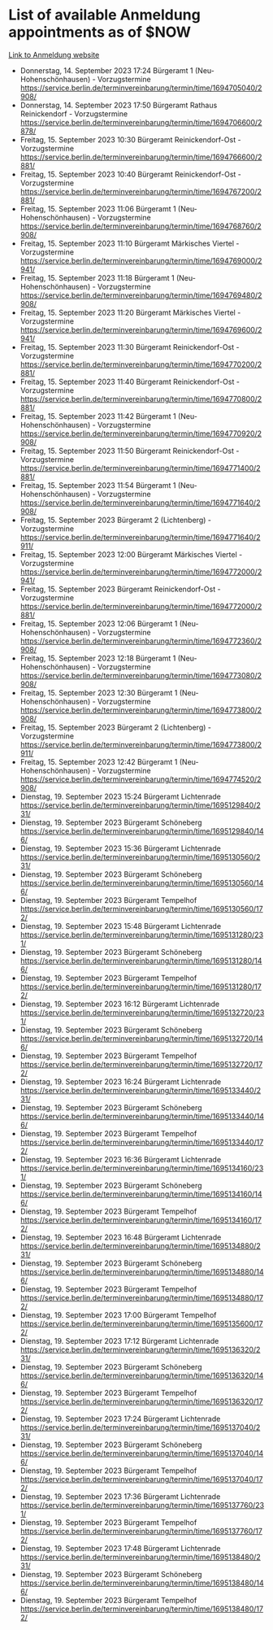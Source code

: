 # List of available Anmeldung appointments as of $NOW
[Link to Anmeldung website](https://service.berlin.de/terminvereinbarung/termin/tag.php?termin=1&anliegen[]=120686&dienstleisterlist=122210,122217,327316,122219,327312,122227,327314,122231,327346,122243,327348,122254,122252,329742,122260,329745,122262,329748,122271,327278,122273,327274,122277,327276,330436,122280,327294,122282,327290,122284,327292,122291,327270,122285,327266,122286,327264,122296,327268,150230,329760,122297,327286,122294,327284,122312,329763,122314,329775,122304,327330,122311,327334,122309,327332,317869,122281,327352,122279,329772,122283,122276,327324,122274,327326,122267,329766,122246,327318,122251,327320,122257,327322,122208,327298,122226,327300&herkunft=http%3A%2F%2Fservice.berlin.de%2Fdienstleistung%2F120686%2F)
- Donnerstag, 14. September 2023 17:24 Bürgeramt 1 (Neu- Hohenschönhausen) - Vorzugstermine https://service.berlin.de/terminvereinbarung/termin/time/1694705040/2908/
- Donnerstag, 14. September 2023 17:50 Bürgeramt Rathaus Reinickendorf - Vorzugstermine https://service.berlin.de/terminvereinbarung/termin/time/1694706600/2878/
- Freitag, 15. September 2023 10:30 Bürgeramt Reinickendorf-Ost - Vorzugstermine https://service.berlin.de/terminvereinbarung/termin/time/1694766600/2881/
- Freitag, 15. September 2023 10:40 Bürgeramt Reinickendorf-Ost - Vorzugstermine https://service.berlin.de/terminvereinbarung/termin/time/1694767200/2881/
- Freitag, 15. September 2023 11:06 Bürgeramt 1 (Neu- Hohenschönhausen) - Vorzugstermine https://service.berlin.de/terminvereinbarung/termin/time/1694768760/2908/
- Freitag, 15. September 2023 11:10 Bürgeramt Märkisches Viertel - Vorzugstermine https://service.berlin.de/terminvereinbarung/termin/time/1694769000/2941/
- Freitag, 15. September 2023 11:18 Bürgeramt 1 (Neu- Hohenschönhausen) - Vorzugstermine https://service.berlin.de/terminvereinbarung/termin/time/1694769480/2908/
- Freitag, 15. September 2023 11:20 Bürgeramt Märkisches Viertel - Vorzugstermine https://service.berlin.de/terminvereinbarung/termin/time/1694769600/2941/
- Freitag, 15. September 2023 11:30 Bürgeramt Reinickendorf-Ost - Vorzugstermine https://service.berlin.de/terminvereinbarung/termin/time/1694770200/2881/
- Freitag, 15. September 2023 11:40 Bürgeramt Reinickendorf-Ost - Vorzugstermine https://service.berlin.de/terminvereinbarung/termin/time/1694770800/2881/
- Freitag, 15. September 2023 11:42 Bürgeramt 1 (Neu- Hohenschönhausen) - Vorzugstermine https://service.berlin.de/terminvereinbarung/termin/time/1694770920/2908/
- Freitag, 15. September 2023 11:50 Bürgeramt Reinickendorf-Ost - Vorzugstermine https://service.berlin.de/terminvereinbarung/termin/time/1694771400/2881/
- Freitag, 15. September 2023 11:54 Bürgeramt 1 (Neu- Hohenschönhausen) - Vorzugstermine https://service.berlin.de/terminvereinbarung/termin/time/1694771640/2908/
- Freitag, 15. September 2023  Bürgeramt 2 (Lichtenberg) - Vorzugstermine https://service.berlin.de/terminvereinbarung/termin/time/1694771640/2911/
- Freitag, 15. September 2023 12:00 Bürgeramt Märkisches Viertel - Vorzugstermine https://service.berlin.de/terminvereinbarung/termin/time/1694772000/2941/
- Freitag, 15. September 2023  Bürgeramt Reinickendorf-Ost - Vorzugstermine https://service.berlin.de/terminvereinbarung/termin/time/1694772000/2881/
- Freitag, 15. September 2023 12:06 Bürgeramt 1 (Neu- Hohenschönhausen) - Vorzugstermine https://service.berlin.de/terminvereinbarung/termin/time/1694772360/2908/
- Freitag, 15. September 2023 12:18 Bürgeramt 1 (Neu- Hohenschönhausen) - Vorzugstermine https://service.berlin.de/terminvereinbarung/termin/time/1694773080/2908/
- Freitag, 15. September 2023 12:30 Bürgeramt 1 (Neu- Hohenschönhausen) - Vorzugstermine https://service.berlin.de/terminvereinbarung/termin/time/1694773800/2908/
- Freitag, 15. September 2023  Bürgeramt 2 (Lichtenberg) - Vorzugstermine https://service.berlin.de/terminvereinbarung/termin/time/1694773800/2911/
- Freitag, 15. September 2023 12:42 Bürgeramt 1 (Neu- Hohenschönhausen) - Vorzugstermine https://service.berlin.de/terminvereinbarung/termin/time/1694774520/2908/
- Dienstag, 19. September 2023 15:24 Bürgeramt Lichtenrade https://service.berlin.de/terminvereinbarung/termin/time/1695129840/231/
- Dienstag, 19. September 2023  Bürgeramt Schöneberg https://service.berlin.de/terminvereinbarung/termin/time/1695129840/146/
- Dienstag, 19. September 2023 15:36 Bürgeramt Lichtenrade https://service.berlin.de/terminvereinbarung/termin/time/1695130560/231/
- Dienstag, 19. September 2023  Bürgeramt Schöneberg https://service.berlin.de/terminvereinbarung/termin/time/1695130560/146/
- Dienstag, 19. September 2023  Bürgeramt Tempelhof https://service.berlin.de/terminvereinbarung/termin/time/1695130560/172/
- Dienstag, 19. September 2023 15:48 Bürgeramt Lichtenrade https://service.berlin.de/terminvereinbarung/termin/time/1695131280/231/
- Dienstag, 19. September 2023  Bürgeramt Schöneberg https://service.berlin.de/terminvereinbarung/termin/time/1695131280/146/
- Dienstag, 19. September 2023  Bürgeramt Tempelhof https://service.berlin.de/terminvereinbarung/termin/time/1695131280/172/
- Dienstag, 19. September 2023 16:12 Bürgeramt Lichtenrade https://service.berlin.de/terminvereinbarung/termin/time/1695132720/231/
- Dienstag, 19. September 2023  Bürgeramt Schöneberg https://service.berlin.de/terminvereinbarung/termin/time/1695132720/146/
- Dienstag, 19. September 2023  Bürgeramt Tempelhof https://service.berlin.de/terminvereinbarung/termin/time/1695132720/172/
- Dienstag, 19. September 2023 16:24 Bürgeramt Lichtenrade https://service.berlin.de/terminvereinbarung/termin/time/1695133440/231/
- Dienstag, 19. September 2023  Bürgeramt Schöneberg https://service.berlin.de/terminvereinbarung/termin/time/1695133440/146/
- Dienstag, 19. September 2023  Bürgeramt Tempelhof https://service.berlin.de/terminvereinbarung/termin/time/1695133440/172/
- Dienstag, 19. September 2023 16:36 Bürgeramt Lichtenrade https://service.berlin.de/terminvereinbarung/termin/time/1695134160/231/
- Dienstag, 19. September 2023  Bürgeramt Schöneberg https://service.berlin.de/terminvereinbarung/termin/time/1695134160/146/
- Dienstag, 19. September 2023  Bürgeramt Tempelhof https://service.berlin.de/terminvereinbarung/termin/time/1695134160/172/
- Dienstag, 19. September 2023 16:48 Bürgeramt Lichtenrade https://service.berlin.de/terminvereinbarung/termin/time/1695134880/231/
- Dienstag, 19. September 2023  Bürgeramt Schöneberg https://service.berlin.de/terminvereinbarung/termin/time/1695134880/146/
- Dienstag, 19. September 2023  Bürgeramt Tempelhof https://service.berlin.de/terminvereinbarung/termin/time/1695134880/172/
- Dienstag, 19. September 2023 17:00 Bürgeramt Tempelhof https://service.berlin.de/terminvereinbarung/termin/time/1695135600/172/
- Dienstag, 19. September 2023 17:12 Bürgeramt Lichtenrade https://service.berlin.de/terminvereinbarung/termin/time/1695136320/231/
- Dienstag, 19. September 2023  Bürgeramt Schöneberg https://service.berlin.de/terminvereinbarung/termin/time/1695136320/146/
- Dienstag, 19. September 2023  Bürgeramt Tempelhof https://service.berlin.de/terminvereinbarung/termin/time/1695136320/172/
- Dienstag, 19. September 2023 17:24 Bürgeramt Lichtenrade https://service.berlin.de/terminvereinbarung/termin/time/1695137040/231/
- Dienstag, 19. September 2023  Bürgeramt Schöneberg https://service.berlin.de/terminvereinbarung/termin/time/1695137040/146/
- Dienstag, 19. September 2023  Bürgeramt Tempelhof https://service.berlin.de/terminvereinbarung/termin/time/1695137040/172/
- Dienstag, 19. September 2023 17:36 Bürgeramt Lichtenrade https://service.berlin.de/terminvereinbarung/termin/time/1695137760/231/
- Dienstag, 19. September 2023  Bürgeramt Tempelhof https://service.berlin.de/terminvereinbarung/termin/time/1695137760/172/
- Dienstag, 19. September 2023 17:48 Bürgeramt Lichtenrade https://service.berlin.de/terminvereinbarung/termin/time/1695138480/231/
- Dienstag, 19. September 2023  Bürgeramt Schöneberg https://service.berlin.de/terminvereinbarung/termin/time/1695138480/146/
- Dienstag, 19. September 2023  Bürgeramt Tempelhof https://service.berlin.de/terminvereinbarung/termin/time/1695138480/172/
